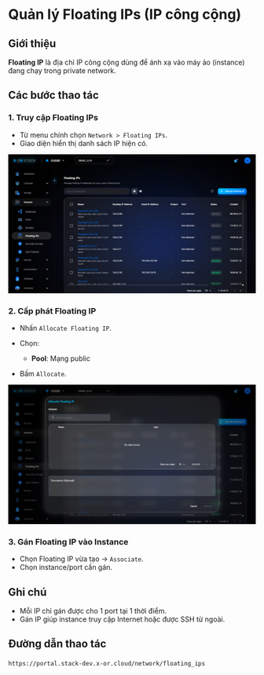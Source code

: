 # Quản lý Floating IPs (IP công cộng)

## Giới thiệu
**Floating IP** là địa chỉ IP công cộng dùng để ánh xạ vào máy ảo (instance) đang chạy trong private network.

## Các bước thao tác

### 1. Truy cập Floating IPs
- Từ menu chính chọn `Network > Floating IPs`.
- Giao diện hiển thị danh sách IP hiện có.

![Danh sách Floating IPs](../../step_images/floating_ips/01_floating_ips_list.png)

### 2. Cấp phát Floating IP
- Nhấn `Allocate Floating IP`.
- Chọn:
  - **Pool**: Mạng public
            
- Bấm `Allocate`.

![Form cấp IP](../../step_images/floating_ips/02_create_form.png)


### 3. Gán Floating IP vào Instance
- Chọn Floating IP vừa tạo → `Associate`.
- Chọn instance/port cần gán.


## Ghi chú
- Mỗi IP chỉ gán được cho 1 port tại 1 thời điểm.
- Gán IP giúp instance truy cập Internet hoặc được SSH từ ngoài.

## Đường dẫn thao tác
`https://portal.stack-dev.x-or.cloud/network/floating_ips`